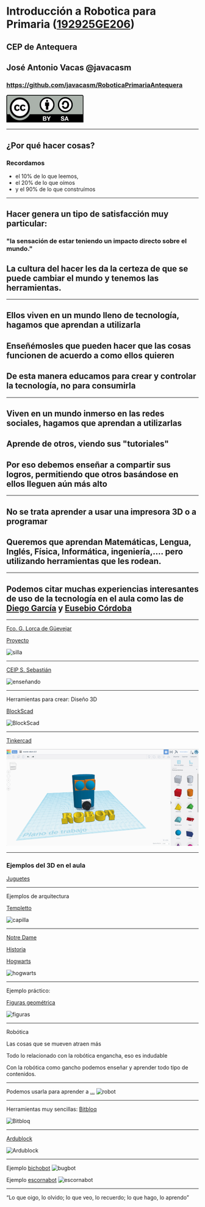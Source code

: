 # Introducción a Robotica para Primaria ([192925GE206](https://www.juntadeandalucia.es/educacion/seneca/seneca/jsp/gestionactividades/DetActForPub.jsp?X_EDIACTFOR=183756))


## CEP de Antequera


## José Antonio Vacas @javacasm

### https://github.com/javacasm/RoboticaPrimariaAntequera


![Licencia CC](./images/Licencia_CC_peque.png)

***

<!-- background: #184bc6 -->
<!-- color: #fff -->
<!-- font: centurygothic -->

## ¿Por qué hacer cosas?

### Recordamos
* el 10% de lo que leemos,
* el 20% de lo que oímos
* y el 90% de lo que construímos

***

<!-- background: #184bc6 -->
<!-- color: #fff -->
<!-- font: centurygothic -->

## Hacer genera un tipo de **satisfacción muy particular**:

### __"la sensación de estar teniendo un impacto directo sobre el mundo."__

## La cultura del hacer les da la certeza de que **se puede cambiar el mundo** y tenemos las herramientas.

***

<!-- background: #184bc6 -->
<!-- color: #fff -->
<!-- font: centurygothic -->

## Ellos viven en un mundo lleno de **tecnología**,  hagamos que aprendan a utilizarla

## Enseñémosles que pueden hacer que las cosas funcionen de acuerdo a como ellos quieren

## De esta manera educamos para **crear y controlar la tecnología**, no para consumirla

***

<!-- background: #184bc6 -->
<!-- color: #fff -->
<!-- font: centurygothic -->

## Viven en un mundo inmerso en las redes sociales, hagamos que aprendan a utilizarlas

## Aprende de otros, viendo sus "tutoriales"

## Por eso debemos enseñar a compartir sus logros, permitiendo que otros basándose en ellos **lleguen aún más alto**

***

<!-- background: #184bc6 -->
<!-- color: #fff -->
<!-- font: centurygothic -->

## No se trata aprender a usar una impresora 3D o a programar

## Queremos que aprendan Matemáticas, Lengua, Inglés, Física, Informática, ingeniería,....  pero utilizando **herramientas que les rodean**.

***

<!-- background: #184bc6 -->
<!-- color: #fff -->
<!-- font: centurygothic -->

## Podemos citar muchas experiencias interesantes de uso de la tecnología en el aula como las de [Diego García](https://unblogfantasticoenguevejar.blogspot.com.es/) y [Eusebio Córdoba](http://tercero.ceipsansebastian.net/)

***

<!-- background: #184bc6 -->
<!-- color: #fff -->
<!-- font: centurygothic -->

[Fco. G. Lorca de Güevejar](https://twitter.com/FGuevejar/status/844894944879935488)

[Proyecto](http://animals3d.blogspot.com.es/2017/03/silla-para-perro-impresa-en-3d.html)

![silla](https://2.bp.blogspot.com/-jEDmHHTCny4/WLoGeFYyVxI/AAAAAAAABfQ/KXMtnDGJflYOGpoTP78cHX9SOTau1OcQgCLcB/s1600/FullSizeRender.jpg)

***

<!-- background: #184bc6 -->
<!-- color: #fff -->
<!-- font: centurygothic -->


[CEIP S. Sebastián](https://twitter.com/ceipsnsebastian/status/845212030013493248)

![enseñando](https://pbs.twimg.com/media/C7rL2NWXwAEWDS7.jpg)

***

<!-- background: #184bc6 -->
<!-- color: #fff -->
<!-- font: centurygothic -->
Herramientas para crear: Diseño 3D

[BlockScad](https://www.blockscad3d.com/)

![BlockScad](https://d2.alternativeto.net/dist/s/blockscad_212565_full.png?format=jpg&width=1200&height=1200&mode=crop&upscale=false)

***

<!-- background: #184bc6 -->
<!-- color: #fff -->
<!-- font: centurygothic -->
[Tinkercad](https://www.tinkercad.com)

![diseño](https://github.com/javacasm/ClasesPrimariaTech/raw/master/images/mandoRobot_3D.png)

***

<!-- background: #184bc6 -->
<!-- color: #fff -->
<!-- font: centurygothic -->

### Ejemplos del 3D en el aula

[Juguetes](https://github.com/javacasm/Tecnologia-Educativa/blob/master/juguetes.md)

***

<!-- background: #184bc6 -->
<!-- color: #fff -->
<!-- font: centurygothic -->

Ejemplos de arquitectura

[Templetto](http://www.thingiverse.com/thing:968928)

![capilla](http://thingiverse-production-new.s3.amazonaws.com/renders/c3/b5/ac/f0/3c/Pic_01_preview_featured.jpg)

***

<!-- background: #184bc6 -->
<!-- color: #fff -->
<!-- font: centurygothic -->
[Notre Dame](https://twitter.com/manureinosa/status/840472298331222016)

[Historia](https://twitter.com/manureinosa/status/841369373260537857)

[Hogwarts](http://www.thingiverse.com/thing:1369458/apps)

![hogwarts](http://thingiverse-production-new.s3.amazonaws.com/renders/07/b3/fe/9b/f6/bebea283710a363a7080d849d7d9f468_preview_featured.JPG)

***

<!-- background: #184bc6 -->
<!-- color: #fff -->
<!-- font: centurygothic -->
Ejemplo práctico:

[Figuras geométrica](http://www.thingiverse.com/javacasm/collections/figuras-geometricas)

![figuras](http://thingiverse-production-new.s3.amazonaws.com/renders/ca/20/46/b6/76/SAM_0732_preview_featured.JPG)

***

<!-- background: #184bc6 -->
<!-- color: #fff -->
<!-- font: centurygothic -->

Robótica

Las cosas que se mueven atraen más

Todo lo relacionado con la robótica engancha,  eso es indudable

Con la robótica como gancho podemos enseñar y aprender todo tipo de contenidos.

***

<!-- background: #184bc6 -->
<!-- color: #fff -->
<!-- font: centurygothic -->

Podemos usarla para aprender a [...](./desarrollo.md)
![robot](https://pbs.twimg.com/media/C7oWc2lW4AA_-p6.jpg)

***

<!-- background: #184bc6 -->
<!-- color: #fff -->
<!-- font: centurygothic -->

Herramientas muy sencillas: [Bitbloq](http://bitbloq.bq.com)

![Bitbloq](http://www.untipodigital.com/wp-content/uploads/2016/04/Bitbloq-V2_03.jpg)

***

<!-- background: #184bc6 -->
<!-- color: #fff -->
<!-- font: centurygothic -->
[Ardublock](http://blog.ardublock.com)

![Ardublock](http://blog.ardublock.com/wp-content/uploads/2014/07/untitled6.jpg)

***

<!-- background: #184bc6 -->
<!-- color: #fff -->
<!-- font: centurygothic -->

Ejemplo [bichobot](./bichobot.md)
![bugbot](https://encrypted-tbn0.gstatic.com/images?q=tbn:ANd9GcSuxblcckhyzet4KvzZNuIBrK_K_nmkJH0A9LjNXRdGz7ZItrEkYA)

Ejemplo [escornabot](./escornabot.md)
![escornabot](http://www.edu.xunta.gal/centros/ceipderebordans/system/files/u8/11111.png)

***

<!-- background: #184bc6 -->
<!-- color: #fff -->
<!-- font: centurygothic -->

“Lo que oigo, lo olvido; lo que veo, lo recuerdo; lo que hago, lo aprendo”
